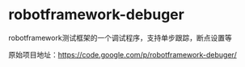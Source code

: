 robotframework-debuger
======================

robotframework测试框架的一个调试程序，支持单步跟踪，断点设置等


原始项目地址：https://code.google.com/p/robotframework-debuger/


